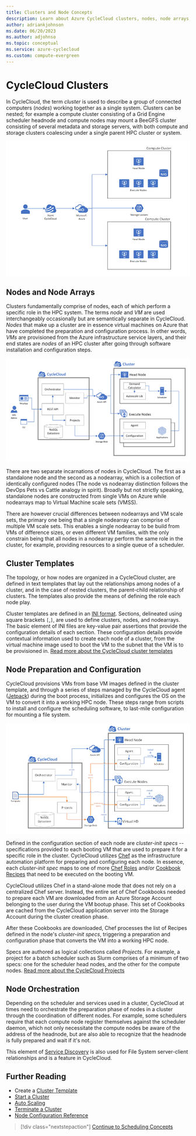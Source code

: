 ```yaml
---
title: Clusters and Node Concepts
description: Learn about Azure CycleCloud clusters, nodes, node arrays, and cluster templates. Prepare, configure, and orchestrate nodes.
author: adriankjohnson
ms.date: 06/20/2023
ms.author: adjohnso
ms.topic: conceptual
ms.service: azure-cyclecloud
ms.custom: compute-evergreen
---
```


# CycleCloud Clusters

In CycleCloud, the term *cluster* is used to describe a group of connected computers (*nodes*) working together as a single system. Clusters can be nested; for example a compute cluster consisting of a Grid Engine scheduler headnode and compute nodes may mount a BeeGFS cluster consisting of several metadata and storage servers, with both compute and storage clusters coalescing under a single parent HPC cluster or system.

![Overview Diagram](../images/concept-overview-diagram.png)

## Nodes and Node Arrays

Clusters fundamentally comprise of nodes, each of which perform a specific role in the HPC system. The terms *node* and *VM* are used interchangeably occasionally but are semantically separate in CycleCloud. *Nodes* that make up a cluster are in essence virtual machines on Azure that have completed the preparation and configuration process. In other words, *VMs* are provisioned from the Azure infrastructure service layers, and their end states are *nodes* of an HPC cluster after going through software installation and configuration steps.

![Architecture Diagram](../images/concept-architecture-diagram.png)

There are two separate incarnations of nodes in CycleCloud. The first as a standalone node and the second as a nodearray, which is a collection of identically configured nodes (The node vs nodearray distinction follows the DevOps Pets vs Cattle analogy in spirit). Broadly but not strictly speaking, standalone nodes are constructed from single VMs on Azure while nodearrays map to Virtual Machine scale sets (VMSS).

There are however crucial differences between nodearrays and VM scale sets, the primary one being that a single nodearray can comprise of multiple VM scale sets. This enables a single nodearray to be build from VMs of difference sizes, or even different VM families, with the only constrain being that all nodes in a nodearray perform the same role in the cluster, for example, providing resources to a single queue of a scheduler.

## Cluster Templates

The topology, or how nodes are organized in a CycleCloud cluster, are defined in text templates that lay out the relationships among nodes of a cluster, and in the case of nested clusters, the parent-child relationship of clusters. The templates also provide the means of defining the role each node play. 

Cluster templates are defined in an [INI format](https://en.wikipedia.org/wiki/INI_file). Sections, delineated using square brackets `[`,`]`, are used to define clusters, nodes, and nodearrays. The basic element of INI files are key-value pair assertions that provide the configuration details of each section. These configuration details provide contextual information used to create each node of a cluster, from the virtual machine image used to boot the VM to the subnet that the VM is to be provisioned in. [Read more about the CycleCloud cluster templates](~/articles/cyclecloud/how-to/cluster-templates.md)

## Node Preparation and Configuration

CycleCloud provisions VMs from base VM images defined in the cluster template, and through a series of steps managed by the CycleCloud agent ([Jetpack](~/articles/cyclecloud/jetpack.md)) during the boot process, initializes and configures the OS on the VM to convert it into a working HPC node. These steps range from scripts to install and configure the scheduling software, to last-mile configuration for mounting a file system.

![Node Preparation Diagram](../images/concept-node-prep-diagram.png)

Defined in the configuration section of each node are *cluster-init specs* -- specifications provided to each booting VM that are used to prepare it for a specific role in the cluster. CycleCloud utilizes [Chef](https://www.chef.io) as the infrastructure automation platform for preparing and configuring each node. In essence, each *cluster-init spec* maps to one of more [Chef Roles](https://docs.chef.io/roles.html) and/or [Cookbook Recipes](https://docs.chef.io/recipes.html) that need to be executed on the booting VM. 

CycleCloud utilizes Chef in a stand-alone mode that does not rely on a centralized Chef server. Instead, the entire set of Chef Cookbooks needed to prepare each VM are downloaded from an Azure Storage Account belonging to the user during the VM bootup phase. This set of Cookbooks are cached from the CycleCloud application server into the Storage Account during the cluster creation phase. 

After these Cookbooks are downloaded, Chef processes the list of Recipes defined in the node's *cluster-init specs*, triggering a preparation and configuration phase that converts the VM into a working HPC node.

Specs are authored as logical collections called *Projects*. For example, a project for a batch scheduler such as Slurm comprises of a minimum of two specs: one for the scheduler head nodes, and the other for the compute nodes. [Read more about the CycleCloud Projects](~/articles/cyclecloud/how-to/projects.md) 

## Node Orchestration

Depending on the scheduler and services used in a cluster, CycleCloud at times need to orchestrate the preparation phase of nodes in a cluster through the coordination of different nodes. For example, some schedulers require that each compute node register themselves against the scheduler daemon, which not only necessitate the compute nodes be aware of the address of the headnode, but are also able to recognize that the headnode is fully prepared and wait if it's not.

This element of [Service Discovery](https://en.wikipedia.org/wiki/Service_discovery) is also used for File System server-client relationships and is a feature in CycleCloud.

## Further Reading

* Create a [Cluster Template](~/articles/cyclecloud/how-to/cluster-templates.md)
* [Start a Cluster](~/articles/cyclecloud/how-to/start-cluster.md)
* [Auto Scaling](~/articles/cyclecloud/how-to/configure-autoscaling.md)
* [Terminate a Cluster](~/articles/cyclecloud/how-to/terminate-cluster.md)
* [Node Configuration Reference](~/articles/cyclecloud/cluster-references/configuration-reference.md)

> [!div class="nextstepaction"]
> [Continue to Scheduling Concepts](./scheduling.md)
